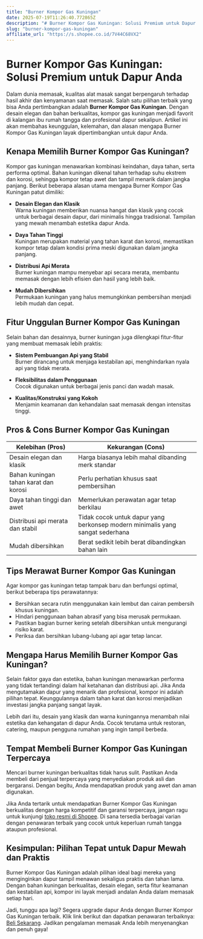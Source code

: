 ```yaml
---
title: "Burner Kompor Gas Kuningan"
date: 2025-07-19T11:26:40.772865Z
description: "# Burner Kompor Gas Kuningan: Solusi Premium untuk Dapur Anda..."
slug: "burner-kompor-gas-kuningan"
affiliate_url: "https://s.shopee.co.id/7V44C68VX2"
---
```

# Burner Kompor Gas Kuningan: Solusi Premium untuk Dapur Anda

Dalam dunia memasak, kualitas alat masak sangat berpengaruh terhadap hasil akhir dan kenyamanan saat memasak. Salah satu pilihan terbaik yang bisa Anda pertimbangkan adalah **Burner Kompor Gas Kuningan**. Dengan desain elegan dan bahan berkualitas, kompor gas kuningan menjadi favorit di kalangan ibu rumah tangga dan profesional dapur sekalipun. Artikel ini akan membahas keunggulan, kelemahan, dan alasan mengapa Burner Kompor Gas Kuningan layak dipertimbangkan untuk dapur Anda.

## Kenapa Memilih Burner Kompor Gas Kuningan?

Kompor gas kuningan menawarkan kombinasi keindahan, daya tahan, serta performa optimal. Bahan kuningan dikenal tahan terhadap suhu ekstrem dan korosi, sehingga kompor tetap awet dan tampil menarik dalam jangka panjang. Berikut beberapa alasan utama mengapa Burner Kompor Gas Kuningan patut dimiliki:

- **Desain Elegan dan Klasik**  
  Warna kuningan memberikan nuansa hangat dan klasik yang cocok untuk berbagai desain dapur, dari minimalis hingga tradisional. Tampilan yang mewah menambah estetika dapur Anda.

- **Daya Tahan Tinggi**  
  Kuningan merupakan material yang tahan karat dan korosi, memastikan kompor tetap dalam kondisi prima meski digunakan dalam jangka panjang.

- **Distribusi Api Merata**  
  Burner kuningan mampu menyebar api secara merata, membantu memasak dengan lebih efisien dan hasil yang lebih baik.

- **Mudah Dibersihkan**  
  Permukaan kuningan yang halus memungkinkan pembersihan menjadi lebih mudah dan cepat.

## Fitur Unggulan Burner Kompor Gas Kuningan

Selain bahan dan desainnya, burner kuningan juga dilengkapi fitur-fitur yang membuat memasak lebih praktis:

- **Sistem Pembuangan Api yang Stabil**  
  Burner dirancang untuk menjaga kestabilan api, menghindarkan nyala api yang tidak merata.

- **Fleksibilitas dalam Penggunaan**  
  Cocok digunakan untuk berbagai jenis panci dan wadah masak.

- **Kualitas/Konstruksi yang Kokoh**  
  Menjamin keamanan dan kehandalan saat memasak dengan intensitas tinggi.

## Pros & Cons Burner Kompor Gas Kuningan

| Kelebihan (Pros)                                   | Kekurangan (Cons)                                  |
|-----------------------------------------------------|--------------------------------------------------|
| Desain elegan dan klasik                          | Harga biasanya lebih mahal dibanding merk standar |
| Bahan kuningan tahan karat dan korosi               | Perlu perhatian khusus saat pembersihan         |
| Daya tahan tinggi dan awet                         | Memerlukan perawatan agar tetap berkilau       |
| Distribusi api merata dan stabil                   | Tidak cocok untuk dapur yang berkonsep modern minimalis yang sangat sederhana |
| Mudah dibersihkan                                | Berat sedikit lebih berat dibandingkan bahan lain |

## Tips Merawat Burner Kompor Gas Kuningan

Agar kompor gas kuningan tetap tampak baru dan berfungsi optimal, berikut beberapa tips perawatannya:

- Bersihkan secara rutin menggunakan kain lembut dan cairan pembersih khusus kuningan.
- Hindari penggunaan bahan abrasif yang bisa merusak permukaan.
- Pastikan bagian burner kering setelah dibersihkan untuk mengurangi risiko karat.
- Periksa dan bersihkan lubang-lubang api agar tetap lancar.

## Mengapa Harus Memilih Burner Kompor Gas Kuningan?

Selain faktor gaya dan estetika, bahan kuningan menawarkan performa yang tidak tertandingi dalam hal ketahanan dan distribusi api. Jika Anda mengutamakan dapur yang menarik dan profesional, kompor ini adalah pilihan tepat. Keunggulannya dalam tahan karat dan korosi menjadikan investasi jangka panjang sangat layak.

Lebih dari itu, desain yang klasik dan warna kuningannya menambah nilai estetika dan kehangatan di dapur Anda. Cocok terutama untuk restoran, catering, maupun pengguna rumahan yang ingin tampil berbeda.

## Tempat Membeli Burner Kompor Gas Kuningan Terpercaya

Mencari burner kuningan berkualitas tidak harus sulit. Pastikan Anda membeli dari penjual terpercaya yang menyediakan produk asli dan bergaransi. Dengan begitu, Anda mendapatkan produk yang awet dan aman digunakan.

Jika Anda tertarik untuk mendapatkan Burner Kompor Gas Kuningan berkualitas dengan harga kompetitif dan garansi terpercaya, jangan ragu untuk kunjungi [toko resmi di Shopee](https://s.shopee.co.id/7V44C68VX2). Di sana tersedia berbagai varian dengan penawaran terbaik yang cocok untuk keperluan rumah tangga ataupun profesional.

## Kesimpulan: Pilihan Tepat untuk Dapur Mewah dan Praktis

Burner Kompor Gas Kuningan adalah pilihan ideal bagi mereka yang menginginkan dapur tampil menawan sekaligus praktis dan tahan lama. Dengan bahan kuningan berkualitas, desain elegan, serta fitur keamanan dan kestabilan api, kompor ini layak menjadi andalan Anda dalam memasak setiap hari.

Jadi, tunggu apa lagi? Segera upgrade dapur Anda dengan Burner Kompor Gas Kuningan terbaik. Klik link berikut dan dapatkan penawaran terbaiknya: [Beli Sekarang](https://s.shopee.co.id/7V44C68VX2). Jadikan pengalaman memasak Anda lebih menyenangkan dan penuh gaya!